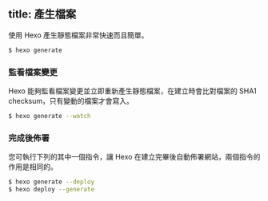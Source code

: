 title: 產生檔案
---
使用 Hexo 產生靜態檔案非常快速而且簡單。

``` bash
$ hexo generate
```

### 監看檔案變更

Hexo 能夠監看檔案變更並立即重新產生靜態檔案，在建立時會比對檔案的 SHA1 checksum，只有變動的檔案才會寫入。

``` bash
$ hexo generate --watch
```

### 完成後佈署

您可執行下列的其中一個指令，讓 Hexo 在建立完畢後自動佈署網站，兩個指令的作用是相同的。

``` bash
$ hexo generate --deploy
$ hexo deploy --generate
```